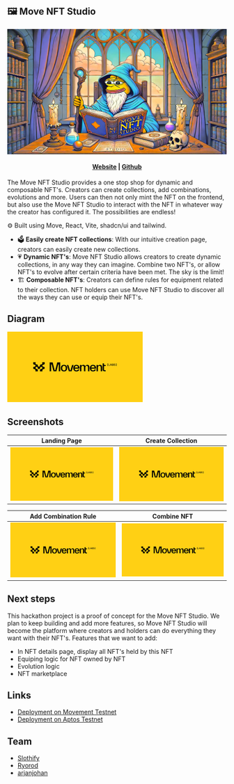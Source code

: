 ## 🖼️ Move NFT Studio

<h4 align="center">
  <img src="public/hero.webp" alt="Logo" />
  <br>
  <br>
  <a href="https://gmove-nft.netlify.app/">Website</a> |
  <a href="https://github.com/gmove-hackers/move-nft-studio">Github</a>
</h4>

The Move NFT Studio provides a one stop shop for dynamic and composable NFT's. Creators can create collections, add combinations, evolutions and more. Users can then not only mint the NFT on the frontend, but also use the Move NFT Studio to interact with the NFT in whatever way the creator has configured it. The possibilities are endless!

⚙️ Built using Move, React, Vite, shadcn/ui and tailwind.

- 🗳️ **Easily create NFT collections**: With our intuitive creation page, creators can easily create new collections.
- 💗 **Dynamic NFT's**: Move NFT Studio allows creators to create dynamic collections, in any way they can imagine. Combine two NFT's, or allow NFT's to evolve after certain criteria have been met. The sky is the limit!
- 🏗️ **Composable NFT's**: Creators can define rules for equipment related to their collection. NFT holders can use Move NFT Studio to discover all the ways they can use or equip their NFT's.


## Diagram

![diagram](public/screenshots/placeholder.png)

## Screenshots

| Landing Page                   | Create Collection              |
| ------------------------------ | ---------------------------- |
| ![Screenshot](public/screenshots/placeholder.png) | ![Screenshot](public/screenshots/placeholder.png) |

| Add Combination Rule              | Combine NFT                  |
| ------------------------------- | -------------------------------- |
| ![Screenshot](public/screenshots/placeholder.png) | ![Screenshot](public/screenshots/placeholder.png) |

## Next steps
This hackathon project is a proof of concept for the Move NFT Studio. We plan to keep building and add more features, so Move NFT Studio will become the platform where creators and holders can do everything they want with their NFT's. Features that we want to add:
- In NFT details page, display all NFT's held by this NFT
- Equiping logic for NFT owned by NFT
- Evolution logic
- NFT marketplace

## Links
- [Deployment on Movement Testnet](https://explorer.movementnetwork.xyz/account/0xdef8a64cc21403856be63f9f9a14de737d7b7ba601afd5c63227fcb32859217b/modules/code/launchpad?network=testnet)
- [Deployment on Aptos Testnet](https://explorer.aptoslabs.com/account/0x22dbcdc30072e4f8dc0399afd63959bc14b3596d9df72f7b05178a43cbb872a0/modules/code/launchpad?network=testnet)

## Team 
- [Slothify](https://x.com/zkSlothify)
- [Ryorod](https://x.com/987654_21)
- [arjanjohan](https://x.com/arjanjohan)

